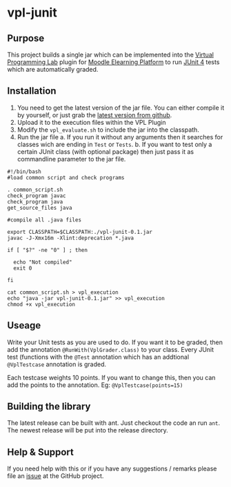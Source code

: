 vpl-junit
=========

Purpose
-------
This project builds a single jar which can be implemented into the [Virtual Programming Lab](http://vpl.dis.ulpgc.es/) plugin for [Moodle Elearning Platform](https://moodle.org/ ) to run [JUnit 4](https://junit.org/junit4/) tests which are automatically graded.


Installation
------------

1. You need to get the latest version of the jar file. You can either compile it by yourself, or just grab the [latest version from github](https://github.com/bytebang/vpl-junit/tree/master/release).
2. Upload it to the execution files within the VPL Plugin
3. Modify the `vpl_evaluate.sh` to include the jar into the classpath.
4. Run the jar file
	a. If you run it without any arguments then it searches for classes wich are ending in `Test` or `Tests`. 
	b. If you want to test only a certain JUnit class (with optional package) then just pass it as commandline parameter to the jar file.

``````````````````````````{.bash}
#!/bin/bash
#load common script and check programs

. common_script.sh
check_program javac
check_program java
get_source_files java

#compile all .java files

export CLASSPATH=$CLASSPATH:./vpl-junit-0.1.jar
javac -J-Xmx16m -Xlint:deprecation *.java

if [ "$?" -ne "0" ] ; then

  echo "Not compiled"
  exit 0

fi

cat common_script.sh > vpl_execution
echo "java -jar vpl-junit-0.1.jar" >> vpl_execution
chmod +x vpl_execution
``````````````````````````

Useage
------

Write your Unit tests as you are used to do. If you want it to be graded, then add the annotation `@RunWith(VplGrader.class)` to your class. Every JUnit test (functions with the `@Test` annotation which has an addtional `@VplTestcase` annotation is graded.

Each testcase weights 10 points. If you want to change this, then you can add the points to the annotation. Eg: `@VplTestcase(points=15)`


Building the library
--------------------

The latest release can be built with ant. Just checkout the code an run `ant`. The newest release will be put into the release directory.


Help & Support
--------------

If you need help with this or if you have any suggestions / remarks please file an [issue](https://github.com/bytebang/vpl-junit/issues) at the GitHub project.
